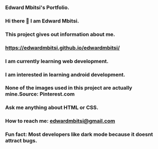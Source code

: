 ### Edward Mbitsi's Portfolio.
### Hi there 👋 I am Edward Mbitsi.
### This project gives out information about me.
### https://edwardmbitsi.github.io/edwardmbitsi/
### I am currently learning web development.
### I am interested in learning android development.
### None of the images used in this project are actually mine.Source: Pinterest.com
### Ask me anything about HTML or CSS.
### How to reach me: edwardmbitsi@gmail.com
### Fun fact: Most developers like dark mode because it doesnt attract bugs.

<!--
**edwardmbitsi/edwardmbitsi** is a ✨ _special_ ✨ repository because its `README.md` (this file) appears on your GitHub profile.

Here are some ideas to get you started:

- 🔭 I’m currently working on ...
- 🌱 I’m currently learning ...
- 👯 I’m looking to collaborate on ...
- 🤔 I’m looking for help with ...
- 💬 Ask me about ...
- 📫 How to reach me: ...
- 😄 Pronouns: ...
- ⚡ Fun fact: ...
-->
